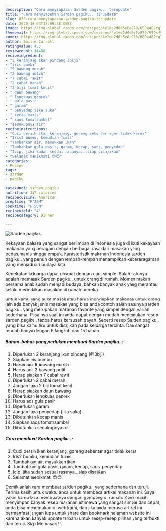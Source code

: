 ```yaml
---
description: "Cara menyiapakan Sarden pagiku.. terupdate"
title: "Cara menyiapakan Sarden pagiku.. terupdate"
slug: 833-cara-menyiapakan-sarden-pagiku-terupdate
date: 2020-10-04T15:09:38.065Z
image: https://img-global.cpcdn.com/recipes/4e1de2d0e5e8a970/680x482cq70/sarden-pagiku-foto-resep-utama.jpg
thumbnail: https://img-global.cpcdn.com/recipes/4e1de2d0e5e8a970/680x482cq70/sarden-pagiku-foto-resep-utama.jpg
cover: https://img-global.cpcdn.com/recipes/4e1de2d0e5e8a970/680x482cq70/sarden-pagiku-foto-resep-utama.jpg
author: Emilie Carroll
ratingvalue: 4.3
reviewcount: 34488
recipeingredient:
- "2 keranjang ikan pindang 3biji"
- "iris bumbu"
- "5 bawang merah"
- "2 bawang putih"
- "7 cabai rawit"
- "2 cabai merah"
- "2 biji tomat kecil"
- " daun bawang"
- " lengkuas geprek"
- " gula pasir"
- " garam"
- " penyedap jika suka"
- " kecap manis"
- " saos tomatsambel"
- "secukupnya air"
recipeinstructions:
- "Cuci bersih ikan keranjang, goreng sebentar agar tidak keras"
- "Iris2 bumbu, kemudian tumis"
- "Tambahkan air, masukkan ikan"
- "Tambahkan gula pasir, garam, kecap, saos, penyedap"
- "Icip, jika sudah sesuai rasanya...siap disajikan"
- "Selamat menikmati 😊😊"
categories:
- Recipe
tags:
- sarden
- pagiku

katakunci: sarden pagiku 
nutrition: 157 calories
recipecuisine: American
preptime: "PT26M"
cooktime: "PT55M"
recipeyield: "4"
recipecategory: Dinner

---
```



![Sarden pagiku..](https://img-global.cpcdn.com/recipes/4e1de2d0e5e8a970/680x482cq70/sarden-pagiku-foto-resep-utama.jpg)

Kekayaan bahasa yang sangat berlimpah di Indonesia juga di ikuti kekayaan makanan yang beragam dengan berbagai rasa dari masakan yang pedas,manis hingga empuk. Karasteristik makanan Indonesia sarden pagiku.. yang penuh dengan rempah-rempah menampilkan keberaragaman yang menjadi ciri budaya kita.




Kedekatan keluarga dapat didapat dengan cara simple. Salah satunya adalah memasak Sarden pagiku.. untuk orang di rumah. Momen makan bersama anak sudah menjadi budaya, bahkan banyak anak yang merantau selalu merindukan masakan di rumah mereka.

untuk kamu yang suka masak atau harus menyiapkan makanan untuk orang lain ada banyak jenis masakan yang bisa anda contoh salah satunya sarden pagiku.. yang merupakan makanan favorite yang simpel dengan varian sederhana. Pasalnya saat ini anda dapat dengan mudah menemukan resep sarden pagiku.. tanpa harus bersusah payah.
Seperti resep Sarden pagiku.. yang bisa kamu tiru untuk disajikan pada keluarga tercinta. Dan sangat mudah hanya dengan 6 langkah dan 15 bahan.


<!--inarticleads1-->

##### Bahan-bahan yang perlukan membuat Sarden pagiku..:

1. Diperlukan 2 keranjang ikan pindang (@3biji)
1. Siapkan iris bumbu
1. Harus ada 5 bawang merah
1. Harus ada 2 bawang putih
1. Harap siapkan 7 cabai rawit
1. Diperlukan 2 cabai merah
1. Jangan lupa 2 biji tomat kecil
1. Harap siapkan  daun bawang
1. Diperlukan  lengkuas geprek
1. Harus ada  gula pasir
1. Diperlukan  garam
1. Jangan lupa  penyedap (jika suka)
1. Dibutuhkan  kecap manis
1. Siapkan  saos tomat/sambel
1. Dibutuhkan secukupnya air




<!--inarticleads2-->

##### Cara membuat  Sarden pagiku..:

1. Cuci bersih ikan keranjang, goreng sebentar agar tidak keras
1. Iris2 bumbu, kemudian tumis
1. Tambahkan air, masukkan ikan
1. Tambahkan gula pasir, garam, kecap, saos, penyedap
1. Icip, jika sudah sesuai rasanya...siap disajikan
1. Selamat menikmati 😊😊




Demikianlah cara membuat sarden pagiku.. yang sederhana dan teruji. Terima kasih untuk waktu anda untuk membaca artikel makanan ini. Saya yakin kamu bisa membuatnya dengan gampang di rumah. Kami masih menyimpan banyak resep makanan istimewa yang sangat simple dan cepat, anda bisa menemukan di web kami, dan jika anda merasa artikel ini bermanfaat jangan lupa untuk share dan bookmark halaman website ini karena akan banyak update terbaru untuk resep-resep pilihan yang terbukti dan teruji. Siap Memasak !!. 
